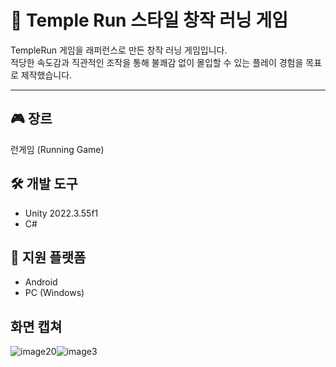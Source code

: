 # 🏃 Temple Run 스타일 창작 러닝 게임

TempleRun 게임을 래퍼런스로 만든 창작 러닝 게임입니다.  
적당한 속도감과 직관적인 조작을 통해 불쾌감 없이 몰입할 수 있는 플레이 경험을 목표로 제작했습니다.

---

## 🎮 장르  
런게임 (Running Game)

## 🛠 개발 도구  
- Unity 2022.3.55f1  
- C#

## 📱 지원 플랫폼  
- Android  
- PC (Windows)

## 화면 캡쳐
![image20](https://github.com/user-attachments/assets/d705d6d6-ee26-4013-bcad-684d778eecee)![image3](https://github.com/user-attachments/assets/2845d590-200c-4bc0-9bae-fd7b82b21fd7)


